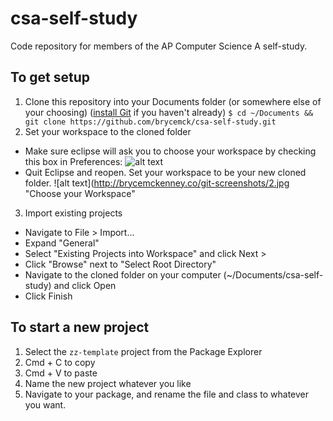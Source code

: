 # csa-self-study
Code repository for members of the AP Computer Science A self-study.

## To get setup

1. Clone this repository into your Documents folder (or somewhere else of your choosing) ([install Git](https://git-scm.com/book/id/v2/Getting-Started-Installing-Git) if you haven't already)
   `$ cd ~/Documents && git clone https://github.com/brycemck/csa-self-study.git`
2. Set your workspace to the cloned folder
  * Make sure eclipse will ask you to choose your workspace by checking this box in Preferences:
   ![alt text](http://brycemckenney.co/git-screenshots/1.jpg "Check this Box")
  * Quit Eclipse and reopen. Set your workspace to be your new cloned folder.
   ![alt text](http://brycemckenney.co/git-screenshots/2.jpg "Choose your Workspace"
3. Import existing projects
  * Navigate to File > Import...
  * Expand "General"
  * Select "Existing Projects into Workspace" and click Next >
  * Click "Browse" next to "Select Root Directory"
  * Navigate to the cloned folder on your computer (~/Documents/csa-self-study) and click Open
  * Click Finish

## To start a new project

1. Select the `zz-template` project from the Package Explorer
2. Cmd + C to copy
3. Cmd + V to paste
4. Name the new project whatever you like
5. Navigate to your package, and rename the file and class to whatever you want.